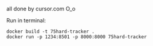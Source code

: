 all done by cursor.com O_o

Run in terminal:

```docker
docker build -t 75hard-tracker .
docker run -p 1234:8501 -p 8000:8000 75hard-tracker
``` 
